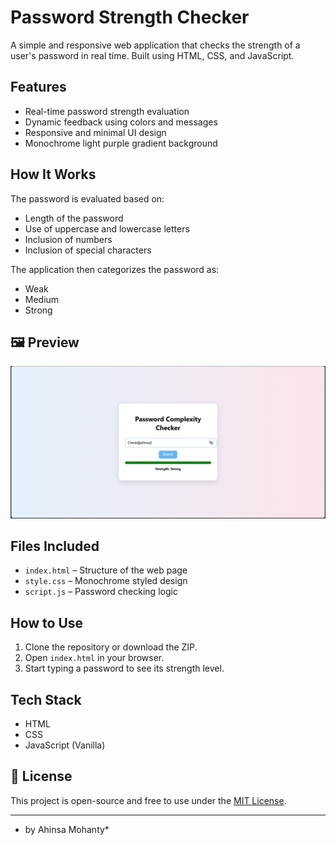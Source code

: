 #  Password Strength Checker

A simple and responsive web application that checks the strength of a user's password in real time. Built using HTML, CSS, and JavaScript.

##  Features

- Real-time password strength evaluation
- Dynamic feedback using colors and messages
- Responsive and minimal UI design
- Monochrome light purple gradient background

##  How It Works

The password is evaluated based on:
- Length of the password
- Use of uppercase and lowercase letters
- Inclusion of numbers
- Inclusion of special characters

The application then categorizes the password as:
- Weak
- Medium
- Strong

## 🖼️ Preview

![Screenshot](./screenshot.png) 
##  Files Included

- `index.html` – Structure of the web page
- `style.css` – Monochrome styled design
- `script.js` – Password checking logic

##  How to Use

1. Clone the repository or download the ZIP.
2. Open `index.html` in your browser.
3. Start typing a password to see its strength level.

##  Tech Stack

- HTML
- CSS
- JavaScript (Vanilla)

## 📄 License

This project is open-source and free to use under the [MIT License](./LICENSE).

---

* by Ahinsa Mohanty*

